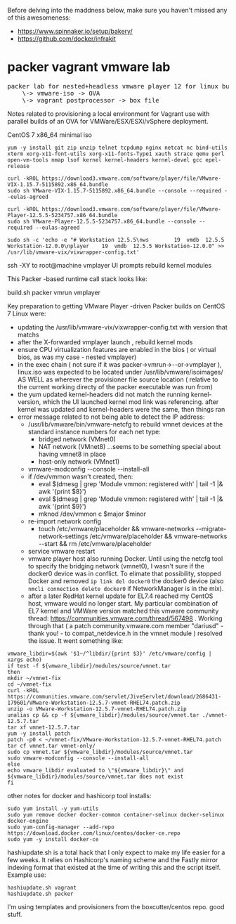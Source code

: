 
Before delving into the maddness below, make sure you haven't missed any of this awesomeness:

- https://www.spinnaker.io/setup/bakery/ 
- https://github.com/docker/infrakit


# packer vagrant vmware lab



<pre>
packer lab for nested+headless vmware player 12 for linux builds
    \-> vmware-iso -> OVA
    \-> vagrant postprocessor -> box file
</pre>

Notes related to provisioning a local environment for Vagrant use with parallel builds of an OVA for VMWare/ESX/ESXi/vSphere deployment.

CentOS 7 x86_64 minimal iso

```
yum -y install git zip unzip telnet tcpdump nginx netcat nc bind-utils xterm xorg-x11-font-utils xorg-x11-fonts-Type1 xauth strace qemu perl open-vm-tools nmap lsof kernel kernel-headers kernel-devel gcc epel-release
```

```
curl -kROL https://download3.vmware.com/software/player/file/VMware-VIX-1.15.7-5115892.x86_64.bundle
sudo sh VMware-VIX-1.15.7-5115892.x86_64.bundle --console --required --eulas-agreed

curl -kROL https://download3.vmware.com/software/player/file/VMware-Player-12.5.5-5234757.x86_64.bundle
sudo sh VMware-Player-12.5.5-5234757.x86_64.bundle --console --required --eulas-agreed
```

```
sudo sh -c 'echo -e "# Workstation 12.5.5\nws        19  vmdb  12.5.5 Workstation-12.0.0\nplayer    19  vmdb  12.5.5 Workstation-12.0.0" >> /usr/lib/vmware-vix/vixwrapper-config.txt'

```





ssh -XY to root@machine
	vmplayer
		UI prompts
		rebuild kernel modules

This Packer -based runtime call stack looks like:


build.sh
  packer
    vmrun
      vmplayer
      
Key preparation to getting VMware Player -driven Packer builds on CentOS 7 Linux were:
 - updating the /usr/lib/vmware-vix/vixwrapper-config.txt with version that matchs 
 - after the X-forwarded vmplayer launch , rebuild kernel mods
 - ensure CPU virtualization features are enabled in the bios ( or virtual bios, as was my case - nested vmplayer)
 - in the exec chain ( not sure if it was packer->vmrun->--or->vmplayer ), linux.iso was expected to be located under /usr/lib/vmware/isoimages/ AS WELL as wherever the provisioner file source location ( relative to the current working directy of the packer executable was run from)
 - the yum updated kernel-headers did not match the running kernel-version, which the UI launched kernel mod link was referencing. after kernel was updated and kernel-headers were the same, then things ran
 - error message related to not being able to detect the IP address:
     - /usr/lib/vmware/bin/vmware-netcfg to rebuild vmnet devices at the standard instance numbers for each net type:
       - bridged network (VMnet0)
       - NAT network (VMnet8) ...seems to be something special about having vmnet8 in place
       - host-only network (VMnet1)
     - vmware-modconfig --console --install-all
     - if /dev/vmmon wasn't created, then:
       - eval $(dmesg | grep 'Module vmmon: registered with' | tail -1  |&  awk '{print $8}')
       - eval $(dmesg | grep 'Module vmmon: registered with' | tail -1  |&  awk '{print $9}')
       - mknod /dev/vmmon c $major $minor
     - re-import network config
       - touch /etc/vmware/placeholder && vmware-networks --migrate-network-settings /etc/vmware/placeholder && vmware-networks --start && rm /etc/vmware/placeholder
     - service vmware restart
     - vmware player host also running Docker.  Until using the netcfg tool to specify the bridging network (vmnet0), I wasn't sure if the docker0 device was in conflict.  To elimate that possibility, stopped Docker and removed ```ip link del docker0``` the docker0 device (also ```nmcli connection delete docker0``` if NetworkManager is in the mix).
     - after a later RedHat kernel update for EL7.4 reached my CentOS host, vmware would no longer start.  My particular combination of EL7 kernel and VMWare version matched this vmware community thread: https://communities.vmware.com/thread/567498 .  Working through that ( a patch community.vmware.com member "dariusd" - thank you! - to compat_netdevice.h in the vmnet module ) resolved the issue.  It went something like:

```
vmware_libdir=$(awk '$1~/^libdir/{print $3}' /etc/vmware/config | xargs echo)
if test -f ${vmware_libdir}/modules/source/vmnet.tar
then
mkdir ~/vmnet-fix
cd ~/vmnet-fix
curl -kROL https://communities.vmware.com/servlet/JiveServlet/download/2686431-179601/VMware-Workstation-12.5.7-vmnet-RHEL74.patch.zip
unzip -o VMware-Workstation-12.5.7-vmnet-RHEL74.patch.zip
unalias cp && cp -f ${vmware_libdir}/modules/source/vmnet.tar ./vmnet-12.5.7.tar
tar xf vmnet-12.5.7.tar
yum -y install patch
patch -p0 < ~/vmnet-fix/VMware-Workstation-12.5.7-vmnet-RHEL74.patch
tar cf vmnet.tar vmnet-only/
sudo cp vmnet.tar ${vmware_libdir}/modules/source/vmnet.tar
sudo vmware-modconfig --console --install-all
else
echo vmware_libdir evaluated to \"${vmware_libdir}\" and ${vmware_libdir}/modules/source/vmnet.tar does not exist
fi
```


other notes for docker and hashicorp tool installs:
```
sudo yum install -y yum-utils
sudo yum remove docker docker-common container-selinux docker-selinux docker-engine
sudo yum-config-manager --add-repo https://download.docker.com/linux/centos/docker-ce.repo
sudo yum -y install docker-ce
```

hashiupdate.sh is a total hack that I only expect to make my life easier for a few weeks.
It relies on Hashicorp's naming scheme and the Fastly mirror indexing format that existed at the time of writing this and the script itself. Example use: 

```
hashiupdate.sh vagrant 
hashiupdate.sh packer
```


I'm using templates and provisioners from the boxcutter/centos repo.  good stuff.

